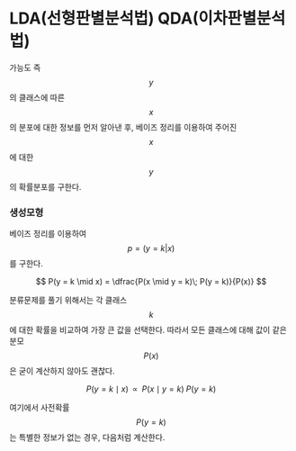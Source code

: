 <script> MathJax.Hub.Queue(["Typeset",MathJax.Hub]); </script>

# LDA(선형판별분석법) QDA(이차판별분석법)

가능도 즉 $$y$$ 의 클래스에 따른 $$x$$ 의 분포에 대한 정보를 먼저 알아낸 후, 베이즈 정리를 이용하여 주어진 $$x$$ 에 대한 $$y$$의 확률분포를 구한다. 

### 생성모형

베이즈 정리를 이용하여 $$p = (y=k|x)$$ 를 구한다.

$$
P(y = k \mid x) = \dfrac{P(x \mid y = k)\; P(y = k)}{P(x)}
$$

분류문제를 풀기 위해서는 각 클래스 $$k$$ 에 대한 확률을 비교하여 가장 큰 값을 선택한다. 따라서 모든 클래스에 대해 값이 같은 분모 $$P(x)$$ 은 굳이 계산하지 않아도 괜찮다.

$$
P(y = k \mid x) \;\; \propto \;\; P(x \mid y = k) \; P(y = k)
$$


여기에서 사전확률 $$P(y=k)$$ 는 특별한 정보가 없는 경우, 다음처럼 계산한다.